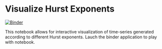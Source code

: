 # Visualize Hurst Exponents

[![Binder](https://mybinder.org/badge_logo.svg)](https://mybinder.org/v2/gh/wsavran/hurst_visualizer/master)

This notebook allows for interactive visualization of time-series generated
according to different Hurst exponents. Lauch the binder application to play with notebook.
